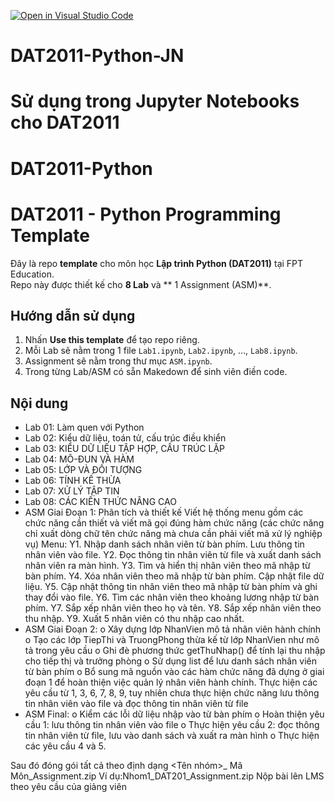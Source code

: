 [![Open in Visual Studio Code](https://classroom.github.com/assets/open-in-vscode-2e0aaae1b6195c2367325f4f02e2d04e9abb55f0b24a779b69b11b9e10269abc.svg)](https://classroom.github.com/online_ide?assignment_repo_id=20569472&assignment_repo_type=AssignmentRepo)
# DAT2011-Python-JN
# Sử dụng trong Jupyter Notebooks cho DAT2011
# DAT2011-Python
# DAT2011 - Python Programming Template

Đây là repo **template** cho môn học **Lập trình Python (DAT2011)** tại FPT Education.  
Repo này được thiết kế cho **8 Lab** và ** 1 Assignment (ASM)**.

## Hướng dẫn sử dụng
1. Nhấn **Use this template** để tạo repo riêng.
2. Mỗi Lab sẽ nằm trong 1 file `Lab1.ipynb`, `Lab2.ipynb`, ..., `Lab8.ipynb`.
3. Assignment sẽ nằm trong thư mục `ASM.ipynb`.
4. Trong từng Lab/ASM có sẵn Makedown để sinh viên điền code.

## Nội dung
- Lab 01: Làm quen với Python
- Lab 02: Kiểu dữ liệu, toán tử, cấu trúc điều khiển
- Lab 03: KIỂU DỮ LIỆU TẬP HỢP, CẤU TRÚC LẶP
- Lab 04: MÔ-ĐUN VÀ HÀM
- Lab 05: LỚP VÀ ĐỐI TƯỢNG
- Lab 06: TÍNH KẾ THỪA
- Lab 07: XỬ LÝ TẬP TIN
- Lab 08: CÁC KIẾN THỨC NÂNG CAO
- ASM Giai Đoạn 1:
        Phân tích và thiết kế
            Viết hệ thống menu gồm các chức năng cần thiết và viết mã gọi đúng hàm chức năng
            (các chức năng chỉ xuất dòng chữ tên chức năng mà chưa cần phải viết mã xử lý nghiệp
            vụ)
        Menu:
            Y1. Nhập danh sách nhân viên từ bàn phím. Lưu thông tin nhân viên vào file.
            Y2. Đọc thông tin nhân viên từ file và xuất danh sách nhân viên ra màn hình.
            Y3. Tìm và hiển thị nhân viên theo mã nhập từ bàn phím.
            Y4. Xóa nhân viên theo mã nhập từ bàn phím. Cập nhật file dữ liệu.
            Y5. Cập nhật thông tin nhân viên theo mã nhập từ bàn phím và ghi thay đổi vào file.
            Y6. Tìm các nhân viên theo khoảng lương nhập từ bàn phím.
            Y7. Sắp xếp nhân viên theo họ và tên.
            Y8. Sắp xếp nhân viên theo thu nhập.
            Y9. Xuất 5 nhân viên có thu nhập cao nhất.
- ASM Giai Đoạn 2:
            o Xây dựng lớp NhanVien mô tả nhân viên hành chính
            o Tạo các lớp TiepThi và TruongPhong thừa kế từ lớp NhanVien như mô tả trong
            yêu cầu
            o Ghi đè phương thức getThuNhap() để tính lại thu nhập cho tiếp thị và trưởng
            phòng
            o Sử dụng list để lưu danh sách nhân viên từ bàn phím
            o Bổ sung mã nguồn vào các hàm chức năng đã dựng ở giai đoạn 1 để hoàn thiện
            việc quản lý nhân viên hành chính. Thực hiện các yêu cầu từ 1, 3, 6, 7, 8, 9, tuy
            nhiên chưa thực hiện chức năng lưu thông tin nhân viên vào file và đọc thông
            tin nhân viên từ file
- ASM Final:
            o Kiểm các lỗi dữ liệu nhập vào từ bàn phím
            o Hoàn thiện yêu cầu 1: lưu thông tin nhân viên vào file
            o Thực hiện yêu cầu 2: đọc thông tin nhân viên từ file, lưu vào danh sách và xuất
            ra màn hình
            o Thực hiện các yêu cầu 4 và 5.

Sau đó đóng gói tất cả theo định dạng <Tên nhóm>_ Mã Môn_Assignment.zip 
          Ví dụ:Nhom1_DAT201_Assignment.zip
Nộp bài lên LMS theo yêu cầu của giảng viên
